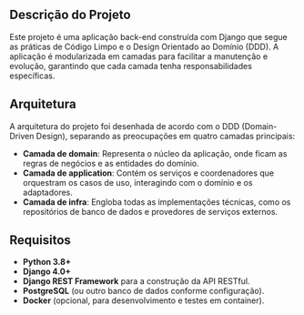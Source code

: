 ## Descrição do Projeto
Este projeto é uma aplicação back-end construída com Django que segue as práticas de Código Limpo e o Design Orientado ao Domínio (DDD). A aplicação é modularizada em camadas para facilitar a manutenção e evolução, garantindo que cada camada tenha responsabilidades específicas.

## Arquitetura
A arquitetura do projeto foi desenhada de acordo com o DDD (Domain-Driven Design), separando as preocupações em quatro camadas principais:

- **Camada de domain**: Representa o núcleo da aplicação, onde ficam as regras de negócios e as entidades do domínio.
- **Camada de application**: Contém os serviços e coordenadores que orquestram os casos de uso, interagindo com o domínio e os adaptadores.
- **Camada de infra**: Engloba todas as implementações técnicas, como os repositórios de banco de dados e provedores de serviços externos.

## Requisitos

- **Python 3.8+**
- **Django 4.0+**
- **Django REST Framework** para a construção da API RESTful.
- **PostgreSQL** (ou outro banco de dados conforme configuração).
- **Docker** (opcional, para desenvolvimento e testes em container).